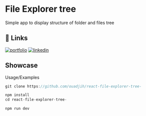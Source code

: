 # File Explorer tree

Simple app to display structure of folder and files tree

## 🔗 Links

[![portfolio](https://img.shields.io/badge/my_portfolio-000?style=for-the-badge&logo=ko-fi&logoColor=white)](https://ouadjihboudraa.vercel.app/)
[![linkedin](https://img.shields.io/badge/linkedin-0A66C2?style=for-the-badge&logo=linkedin&logoColor=white)](https://www.google.com/url?sa=t&rct=j&q=&esrc=s&source=web&cd=&cad=rja&uact=8&ved=2ahUKEwjRvK_A7879AhX8TaQEHY1VBfkQFnoECA8QAQ&url=https%3A%2F%2Fdz.linkedin.com%2Fin%2Fouadjih-boudraa-b8618311a&usg=AOvVaw23y-0FdI6PcS9M1wuigzWu)

## Showcase


Usage/Examples


```javascript
git clone https://github.com/ouadjih/react-file-explorer-tree-
```

```javascript
npm install 
cd react-file-explorer-tree-
```

```javascript
npm run dev
```
